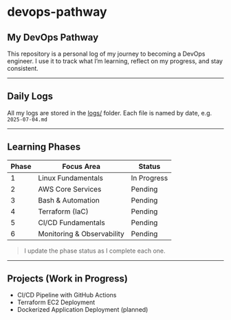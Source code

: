 # devops-pathway

## My DevOps Pathway

This repository is a personal log of my journey to becoming a DevOps engineer.
I use it to track what I’m learning, reflect on my progress, and stay consistent.

---

## Daily Logs

All my logs are stored in the [logs/](logs/) folder.
Each file is named by date, e.g. `2025-07-04.md`

---

## Learning Phases

| Phase | Focus Area                | Status      |
|-------|---------------------------|-------------|
| 1     | Linux Fundamentals        | In Progress |
| 2     | AWS Core Services         | Pending     |
| 3     | Bash & Automation         | Pending     |
| 4     | Terraform (IaC)           | Pending     |
| 5     | CI/CD Fundamentals        | Pending     |
| 6     | Monitoring & Observability| Pending     |

> I update the phase status as I complete each one.

---

## Projects (Work in Progress)

- CI/CD Pipeline with GitHub Actions
- Terraform EC2 Deployment
- Dockerized Application Deployment (planned)

